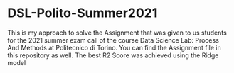 # DSL-Polito-Summer2021
This is my approach to solve the Assignment that was given to us students for the 2021 summer exam call of the course Data Science Lab: Process And Methods at Politecnico di Torino.
You can find the Assignment file in this repository as well.
The best R2 Score was achieved using the Ridge model
